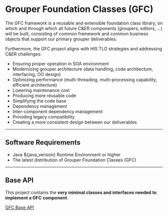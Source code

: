# Grouper Foundation Classes (GFC)

  The GFC framework is a reusable and extensible foundation class library, on which and through
  which all future C&amp;ER components (groupers, editors, ...) will be built, consisting of common framework and common 
  business objects that support our primary grouper deliverables.
  
  
  Furthermore, the GFC project aligns with HIS TLO strategies and addressing C&amp;ER challenges:

  - Ensuring proper operation in SOA environment
  - Modernizing grouper architecture (data handling, code architecture, interfacing, OO design)
  - Optimizing performance (multi-threading, multi-processing capability, efficient architecture)
  - Lowering maintenance cost
  - Producing more reusable code
  - Simplifying the code base
  - Dependency management
  - Inter-component dependency management
  - Providing legacy compatibility
  - Creating a more consistent design between our deliverables


-------------------------


## Software Requirements

  - Java ${java_version} Runtime Environment or higher
  - The latest distribution of Grouper Foundation Classes (GFC)


------------------------------


## Base API

  This project contains the **very minimal classes and interfaces needed to implement a GFC component**.

  [GFC Base API](./base-api/doc/base-api.md)
  


